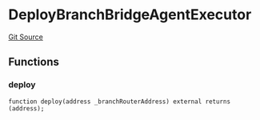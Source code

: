 # DeployBranchBridgeAgentExecutor
[Git Source](https://github.com/Maia-DAO/2023-09-maia-remediations/blob/main/src/BranchBridgeAgentExecutor.sol)


## Functions
### deploy


```solidity
function deploy(address _branchRouterAddress) external returns (address);
```

